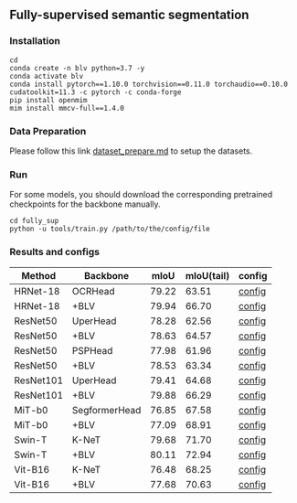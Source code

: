 ## Fully-supervised semantic segmentation

### Installation
```shell
cd 
conda create -n blv python=3.7 -y
conda activate blv
conda install pytorch==1.10.0 torchvision==0.11.0 torchaudio==0.10.0 cudatoolkit=11.3 -c pytorch -c conda-forge
pip install openmim
mim install mmcv-full==1.4.0
```
### Data Preparation
Please follow this link [dataset_prepare.md](https://github.com/open-mmlab/mmsegmentation/blob/v0.23.0/docs/en/dataset_prepare.md#prepare-datasets) to setup the datasets.



### Run
For some models, you should download the corresponding pretrained checkpoints for the backbone manually.
```shell
cd fully_sup
python -u tools/train.py /path/to/the/config/file
```

### Results and configs
| Method    | Backbone  | mIoU | mIoU(tail) | config |
| ---- | ---- | ---- | ---- | ---- |
|HRNet-18| OCRHead|79.22|63.51|[config]()|
|HRNet-18| +BLV|79.94|66.70|[config]()|
|ResNet50| UperHead|78.28|62.56|[config]()|
|ResNet50| +BLV|78.63|64.57|[config]()|
|ResNet50| PSPHead|77.98|61.96|[config]()|
|ResNet50| +BLV|78.53|63.34|[config]()|
|ResNet101| UperHead|79.41|64.68|[config]()|
|ResNet101| +BLV|79.88|66.29|[config]()|
|MiT-b0| SegformerHead|76.85|67.58|[config]()|
|MiT-b0| +BLV|77.09|68.91|[config]()|
|Swin-T| K-NeT|79.68|71.70|[config]()|
|Swin-T| +BLV|80.11|72.94|[config]()|
|Vit-B16| K-NeT|76.48|68.25|[config]()|
|Vit-B16| +BLV|77.68|70.63|[config]()|
